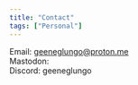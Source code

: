 ```yaml
---
title: "Contact"
tags: ["Personal"]
---
```

Email: [geeneglungo@proton.me](mailto:geeneglungo@proton.me)  
Mastodon:     
Discord: geeneglungo
